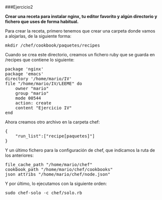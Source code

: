 ###Ejercicio2

**Crear una receta para instalar nginx, tu editor favorito y algún directorio y fichero que uses de forma habitual.**

Para crear la receta, primero tenemos que crear una carpeta donde vamos a alojarlas, de la siguiente forma:

<pre>mkdir /chef/cookbook/paquetes/recipes</pre>

Cuando se crea este directorio, creamos un fichero ruby que se guarda en /recipes que contiene lo siguiente:

<pre>
package 'nginx'
package 'emacs'
directory '/home/mario/IV'
file "/home/mario/IV/LEEME" do
	owner "mario"
	group "mario"
	mode 00544
	action: create
	content "Ejercicio IV"
end
</pre>


Ahora creamos otro archivo en la carpeta chef:

<pre>
{
	"run_list":["recipe[paquetes]"]
}
</pre>

Y un último fichero para la configuración de chef, que indicamos la ruta de los anteriores:

<pre>
file_cache_path "/home/mario/chef"
cookbook_path "/home/mario/chef/cookbooks"
json_attribs "/home/mario/chef/node.json"
</pre>

Y por último, lo ejecutamos con la siguiente orden:

<pre>sudo chef-solo -c chef/solo.rb</pre>
